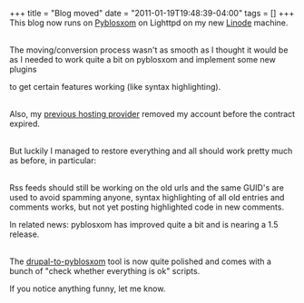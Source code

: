 +++
title = "Blog moved"
date = "2011-01-19T19:48:39-04:00"
tags = []
+++
This blog now runs on <a href="http://pyblosxom.bluesock.org/">Pyblosxom</a> on Lighttpd on my new <a href="http://www.linode.com">Linode</a> machine.

<br/>The moving/conversion process wasn't as smooth as I thought it would be as I needed to work quite a bit on pyblosxom and implement some new plugins

to get certain features working (like syntax highlighting).

<br/>Also, my <a href="http://priorweb.be/">previous hosting provider</a> removed my account before the contract expired.

<br/>But luckily I managed to restore everything and all should work pretty much as before, in particular:

<br/>Rss feeds should still be working on the old urls and the same GUID's are used to avoid spamming anyone, syntax highlighting of all old entries and comments works, but not yet posting highlighted code in new comments.

<p>

In related news: pyblosxom has improved quite a bit and is nearing a 1.5 release.

<br/>The <a href="https://github.com/Dieterbe/drupal-to-pyblosxom">drupal-to-pyblosxom</a> tool is now quite polished and comes with a bunch of "check whether everything is ok" scripts.

</p>

If you notice anything funny, let me know.
